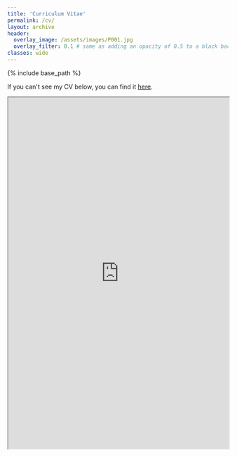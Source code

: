 ```yaml
---
title: 'Curriculum Vitae'
permalink: /cv/
layout: archive
header:
  overlay_image: /assets/images/P001.jpg
  overlay_filter: 0.1 # same as adding an opacity of 0.5 to a black background
classes: wide
---
```


{% include base_path %}

If you can't see my CV below, you can find it [here](https://carlasrebot.github.io/CarlaSrebot.github.io/assets/files/cv_srebot.pdf).

<iframe src="https://carlasrebot.github.io/CarlaSrebot.github.io/assets/files/cv_srebot.pdf" width="100%" height="800px">    </iframe>


